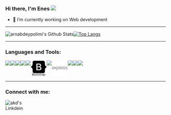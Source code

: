 ### Hi there, I'm Enes <img src="https://raw.githubusercontent.com/MartinHeinz/MartinHeinz/master/wave.gif" width="30px">

- 🔭 I’m currently working on Web development
- ---
<img align="left" alt="arnabdeypolimi's Github Stats" src="https://github-readme-stats.vercel.app/api?username=Karahann&show_icons=true&theme=dark" />

[![Top Langs](https://github-readme-stats.vercel.app/api/top-langs?username=Karahann&show_icons=true&theme=dark)](https://github.com/arnabdeypolimi)

---


### Languages and Tools:

<img align="left" height=50 src="https://cdn.jsdelivr.net/gh/devicons/devicon/icons/python/python-original.svg" />
<img align="left" height=50 src="https://cdn.jsdelivr.net/gh/devicons/devicon/icons/c/c-original.svg" />
<img align="left" height=50 src="https://cdn.jsdelivr.net/gh/devicons/devicon/icons/ruby/ruby-original.svg" />
<img align="left" height=50 src="https://cdn.jsdelivr.net/gh/devicons/devicon/icons/html5/html5-original.svg" />
<img align="left" height=50 src="https://cdn.jsdelivr.net/gh/devicons/devicon/icons/css3/css3-original.svg" />
<img align="left" height=50 src="https://raw.githubusercontent.com/devicons/devicon/master/icons/bootstrap/bootstrap-plain-wordmark.svg" />
<img align="left" height=50 src="https://cdn.jsdelivr.net/gh/devicons/devicon/icons/javascript/javascript-original.svg" />
<img align="left" height=50 src="https://raw.githubusercontent.com/devicons/devicon/master/icons/express/express-original-wordmark.svg" />
<img align="left" height=50 src="https://cdn.jsdelivr.net/gh/devicons/devicon/icons/mongodb/mongodb-original.svg" />
<img align="left" height=50 src="https://cdn.jsdelivr.net/gh/devicons/devicon/icons/nodejs/nodejs-original.svg" />
<img align="left" height=50 src="https://cdn.jsdelivr.net/gh/devicons/devicon/icons/github/github-original.svg" />

<br />
<br />
<br />

---

### Connect with me:

<a href="https://www.linkedin.com/in/sefa-enes-karahan-39a5b8224//">
<img align="left" alt="akd's Linkdein" width="100px" src="https://img.shields.io/badge/Linkedin-0A66C2?style=for-the-badge&logo=Linkedin&logoColor=white" />
</a>
